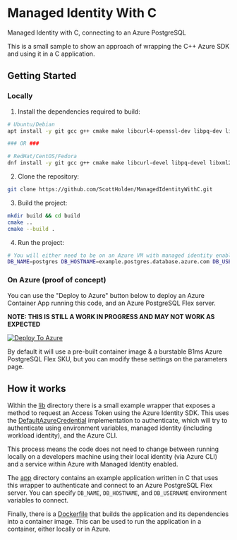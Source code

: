 # Managed Identity With C
Managed Identity with C, connecting to an Azure PostgreSQL 

This is a small sample to show an approach of wrapping the C++ Azure SDK and using it in a C application. 

## Getting Started
### Locally
1. Install the dependencies required to build:
```bash
# Ubuntu/Debian
apt install -y git gcc g++ cmake make libcurl4-openssl-dev libpq-dev libxml2-dev

### OR ###

# RedHat/CentOS/Fedora
dnf install -y git gcc g++ cmake make libcurl-devel libpq-devel libxml2-devel openssl-devel
```
2. Clone the repository:
```bash
git clone https://github.com/ScottHolden/ManagedIdentityWithC.git
```
3. Build the project:
```bash
mkdir build && cd build
cmake ..
cmake --build .
```
4. Run the project:
```bash
# You will either need to be on an Azure VM with managed identity enabled, or have the Azure CLI installed and be logged in as a user with access to the Azure PostgreSQL Flex server.
DB_NAME=postgres DB_HOSTNAME=example.postgres.database.azure.com DB_USERNAME=example@example.com ./app/SampleApp
```

### On Azure (proof of concept)
You can use the "Deploy to Azure" button below to deploy an Azure Container App running this code, and an Azure PostgreSQL Flex server.

**NOTE: THIS IS STILL A WORK IN PROGRESS AND MAY NOT WORK AS EXPECTED**

[![Deploy To Azure](https://aka.ms/deploytoazurebutton)](https://portal.azure.com/#create/Microsoft.Template/uri/https%3A%2F%2Fraw.githubusercontent.com%2FScottHolden%2FManagedIdentityWithC%2Fmain%2Fdeploy%2Fdeploy.generated.json)

By default it will use a pre-built container image & a burstable B1ms Azure PostgreSQL Flex SKU, but you can modify these settings on the parameters page.


## How it works
Within the [lib](lib/) directory there is a small example wrapper that exposes a method to request an Access Token using the Azure Identity SDK. This uses the [DefaultAzureCredential](https://devblogs.microsoft.com/azure-sdk/authentication-and-the-azure-sdk/) implementation to authenticate, which will try to authenticate using environment variables, managed identity (including workload identity), and the Azure CLI. 

This process means the code does not need to change between running locally on a developers machine using their local identity (via Azure CLI) and a service within Azure with Managed Identity enabled. 

The [app](app/) directory contains an example application written in C that uses this wrapper to authenticate and connect to an Azure PostgreSQL Flex server. You can specify `DB_NAME`, `DB_HOSTNAME`, and `DB_USERNAME` environment variables to connect. 

Finally, there is a [Dockerfile](Dockerfile) that builds the application and its dependencies into a container image. This can be used to run the application in a container, either locally or in Azure.